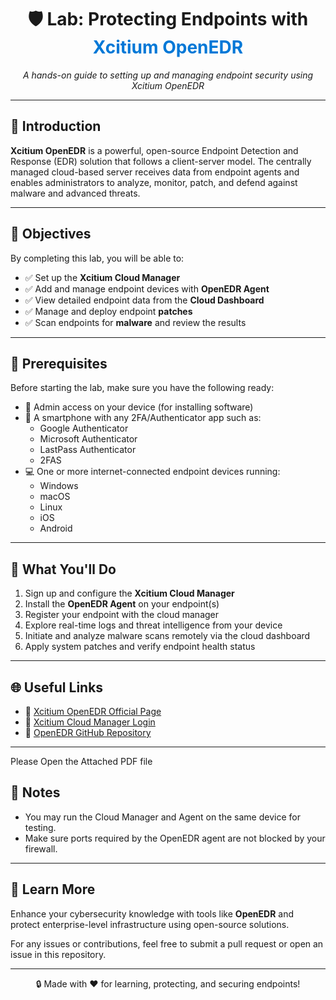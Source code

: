 <h1 align="center">🛡️ Lab: Protecting Endpoints with <span style="color:#0078D7;">Xcitium OpenEDR</span></h1>

<p align="center">
  <em>A hands-on guide to setting up and managing endpoint security using Xcitium OpenEDR</em>
</p>

<hr>

<h2>📘 Introduction</h2>

<p>
  <strong>Xcitium OpenEDR</strong> is a powerful, open-source Endpoint Detection and Response (EDR) solution that follows a client-server model. The centrally managed cloud-based server receives data from endpoint agents and enables administrators to analyze, monitor, patch, and defend against malware and advanced threats.
</p>

<hr>

<h2>🎯 Objectives</h2>

<p>By completing this lab, you will be able to:</p>

<ul>
  <li>✅ Set up the <strong>Xcitium Cloud Manager</strong></li>
  <li>✅ Add and manage endpoint devices with <strong>OpenEDR Agent</strong></li>
  <li>✅ View detailed endpoint data from the <strong>Cloud Dashboard</strong></li>
  <li>✅ Manage and deploy endpoint <strong>patches</strong></li>
  <li>✅ Scan endpoints for <strong>malware</strong> and review the results</li>
</ul>

<hr>

<h2>🧰 Prerequisites</h2>

<p>Before starting the lab, make sure you have the following ready:</p>

<ul>
  <li>🔐 Admin access on your device (for installing software)</li>
  <li>📱 A smartphone with any 2FA/Authenticator app such as:
    <ul>
      <li>Google Authenticator</li>
      <li>Microsoft Authenticator</li>
      <li>LastPass Authenticator</li>
      <li>2FAS</li>
    </ul>
  </li>
  <li>💻 One or more internet-connected endpoint devices running:
    <ul>
      <li>Windows</li>
      <li>macOS</li>
      <li>Linux</li>
      <li>iOS</li>
      <li>Android</li>
    </ul>
  </li>
</ul>

<hr>

<h2>🚀 What You'll Do</h2>

<ol>
  <li>Sign up and configure the <strong>Xcitium Cloud Manager</strong></li>
  <li>Install the <strong>OpenEDR Agent</strong> on your endpoint(s)</li>
  <li>Register your endpoint with the cloud manager</li>
  <li>Explore real-time logs and threat intelligence from your device</li>
  <li>Initiate and analyze malware scans remotely via the cloud dashboard</li>
  <li>Apply system patches and verify endpoint health status</li>
</ol>

<hr>

<h2>🌐 Useful Links</h2>

<ul>
  <li>🔗 <a href="https://www.xcitium.com/open-source-edr/" target="_blank">Xcitium OpenEDR Official Page</a></li>
  <li>🔐 <a href="https://cloud.xcitium.com/login" target="_blank">Xcitium Cloud Manager Login</a></li>
  <li>📁 <a href="https://github.com/Xcitium/openedr" target="_blank">OpenEDR GitHub Repository</a></li>
</ul>

<hr>

Please Open the Attached PDF file
<h2>📌 Notes</h2>

<ul>
  <li>You may run the Cloud Manager and Agent on the same device for testing.</li>
  <li>Make sure ports required by the OpenEDR agent are not blocked by your firewall.</li>
</ul>

<hr>

<h2>🧠 Learn More</h2>

<p>
  Enhance your cybersecurity knowledge with tools like <strong>OpenEDR</strong> and protect enterprise-level infrastructure using open-source solutions.
</p>

<p>
  For any issues or contributions, feel free to submit a pull request or open an issue in this repository.
</p>

<hr>

<p align="center">
  🔒 Made with ❤️ for learning, protecting, and securing endpoints!
</p>
